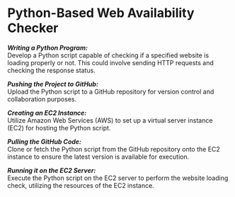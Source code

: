 # Python-Based Web Availability Checker


***Writing a Python Program:***  <br/> Develop a Python script capable of checking if a specified website is loading properly or not. This could involve sending HTTP requests and checking the response status.

***Pushing the Project to GitHub:***  <br/> Upload the Python script to a GitHub repository for version control and collaboration purposes.

***Creating an EC2 Instance:***  <br/> Utilize Amazon Web Services (AWS) to set up a virtual server instance (EC2) for hosting the Python script.

***Pulling the GitHub Code:***  <br/> Clone or fetch the Python script from the GitHub repository onto the EC2 instance to ensure the latest version is available for execution.

***Running it on the EC2 Server:***  <br/> Execute the Python script on the EC2 server to perform the website loading check, utilizing the resources of the EC2 instance.

